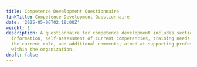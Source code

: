 ```yaml
---
title: Competence Development Questionnaire
linkTitle: Competence Development Questionnaire
date: '2025-05-06T02:19:00Z'
weight: 1
description: A questionnaire for competence development includes sections for personal
  information, self-assessment of current competencies, training needs, feedback on
  the current role, and additional comments, aimed at supporting professional growth
  within the organization.
draft: false
---
```



<!-- Unsupported block type: table_of_contents -->

<!-- Unsupported block type: unsupported -->

